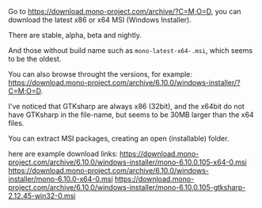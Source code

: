 Go to <a href="https://download.mono-project.com/archive/?C=M;O=D">https://download.mono-project.com/archive/?C=M;O=D</a>, 
you can download the latest x86 or x64 MSI (Windows Installer).

There are stable, alpha, beta and nightly.

And those without build name such as <code>mono-latest-x64-.msi</code>, which seems to be the oldest.

You can also browse throught the versions, for example: 
<a href="https://download.mono-project.com/archive/6.10.0/windows-installer/?C=M;O=D">https://download.mono-project.com/archive/6.10.0/windows-installer/?C=M;O=D</a>. 

I've noticed that GTKsharp are always x86 (32bit), 
and the x64bit do not have GTKsharp in the file-name, 
but seems to be 30MB larger than the x64 files.

You can extract MSI packages, creating an open (installable) folder.

here are example download links:
<a href="https://download.mono-project.com/archive/6.10.0/windows-installer/mono-6.10.0.105-x64-0.msi">https://download.mono-project.com/archive/6.10.0/windows-installer/mono-6.10.0.105-x64-0.msi</a>
<a href="https://download.mono-project.com/archive/6.10.0/windows-installer/mono-6.10.0-x64-0.msi">https://download.mono-project.com/archive/6.10.0/windows-installer/mono-6.10.0-x64-0.msi</a>
<a href="https://download.mono-project.com/archive/6.10.0/windows-installer/mono-6.10.0.105-gtksharp-2.12.45-win32-0.msi">https://download.mono-project.com/archive/6.10.0/windows-installer/mono-6.10.0.105-gtksharp-2.12.45-win32-0.msi</a>

